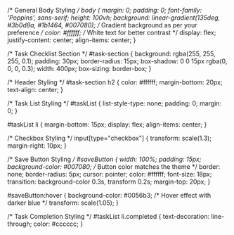 /* General Body Styling */
body {
    margin: 0;
    padding: 0;
    font-family: 'Poppins', sans-serif;
    height: 100vh;
    background: linear-gradient(135deg, #3b0d8a, #1b1464, #007080); /* Gradient background as per your preference */
    color: #ffffff; /* White text for better contrast */
    display: flex;
    justify-content: center;
    align-items: center;
}

/* Task Checklist Section */
#task-section {
    background: rgba(255, 255, 255, 0.1);
    padding: 30px;
    border-radius: 15px;
    box-shadow: 0 0 15px rgba(0, 0, 0, 0.3);
    width: 400px;
    box-sizing: border-box;
}

/* Header Styling */
#task-section h2 {
    color: #ffffff;
    margin-bottom: 20px;
    text-align: center;
}

/* Task List Styling */
#taskList {
    list-style-type: none;
    padding: 0;
    margin: 0;
}

#taskList li {
    margin-bottom: 15px;
    display: flex;
    align-items: center;
}

/* Checkbox Styling */
input[type="checkbox"] {
    transform: scale(1.3);
    margin-right: 10px;
}

/* Save Button Styling */
#saveButton {
    width: 100%;
    padding: 15px;
    background-color: #007080; /* Button color matches the theme */
    border: none;
    border-radius: 5px;
    cursor: pointer;
    color: #ffffff;
    font-size: 18px;
    transition: background-color 0.3s, transform 0.2s;
    margin-top: 20px;
}

#saveButton:hover {
    background-color: #0056b3; /* Hover effect with darker blue */
    transform: scale(1.05);
}

/* Task Completion Styling */
#taskList li.completed {
    text-decoration: line-through;
    color: #cccccc;
}
